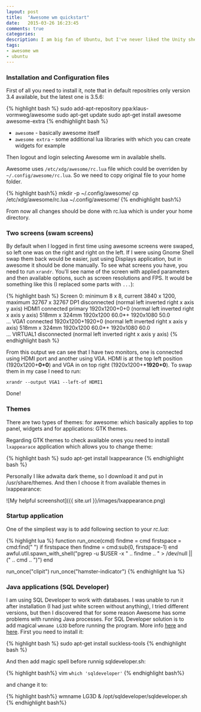 ```yaml
---
layout: post
title:  "Awesome wm quickstart"
date:   2015-03-26 16:23:45
comments: true
categories:
description: I am big fan of Ubuntu, but I've never liked the Unity shell, so I was using a Gnome shell mostly. But recently I decided to switch to the Awesome window manager. I watched few videos of it and I quite liked the idea of being able to control size and number of windows per workspace. So I've installed it and here want to share some of my problems with solutions.
tags:
- awesome wm
- ubuntu
---
```


### Installation and Configuration files

First of all you need to install it, note that in default repositries only version 3.4 available, but the latest one is 3.5.6:

{% highlight bash %}
sudo add-apt-repository ppa:klaus-vormweg/awesome
sudo apt-get update
sudo apt-get install awesome awesome-extra
{% endhighlight bash %}

 - `awesome` - basically awesome itself
 - `awesome extra` - some additional lua libraries with which you can create widgets for example

Then logout and login selecting Awesome wm in available shells.

Awesome uses `/etc/xdg/awesome/rc.lua` file which could be overriden by `~/.config/awesome/rc.lua`. So we need to copy original file to your home folder.

{% highlight bash%}
mkdir -p ~/.config/awesome/
cp /etc/xdg/awesome/rc.lua ~/.config/awesome/
{% endhighlight bash%}

From now all changes should be done with rc.lua which is under your home directory.

### Two screens (swam screens)

By default when I logged in first time using awesome screens were swaped, so left one was on the right and right on the left. If I were using Gnome Shell swap them back would be easier, just using Displays application, but in awesome it should be done manually. To see what screens you have, you need to run `xrandr`. You'll see name of the screen with applied parameters and then available options, such as screen resolutions and FPS. It would be something like this (I replaced some parts with `...`):

{% highlight bash %}
Screen 0: minimum 8 x 8, current 3840 x 1200, maximum 32767 x 32767
DP1 disconnected (normal left inverted right x axis y axis)
HDMI1 connected primary 1920x1200+0+0 (normal left inverted right x axis y axis) 518mm x 324mm
   1920x1200      60.0*+
   1920x1080      50.0  
   ...
VGA1 connected 1920x1200+1920+0 (normal left inverted right x axis y axis) 518mm x 324mm
   1920x1200      60.0*+
   1920x1080      60.0  
   ...
VIRTUAL1 disconnected (normal left inverted right x axis y axis)
{% endhighlight bash %}

From this output we can see that I have two monitors, one is connected using HDMI port and another using VGA. HDMI is at the top left position (1920x1200+**0+0**) and VGA in on top right (1920x1200+***1920+0**). To swap them in my case I need to run:
 
    xrandr --output VGA1 --left-of HDMI1
    
Done!

### Themes

There are two types of themes: for awesome: which basically applies to top panel, widgets and for applications: GTK themes.

Regarding GTK themes to check available ones you need to install `lxappearace` application which allows you to change theme:

{% highlight bash %}
sudo apt-get install lxappearance
{% endhighlight bash %}

Personally I like adwaita dark theme, so I download it and put in /usr/share/themes. And then I choose it from available themes in lxappearance:

![My helpful screenshot]({{ site.url }}/images/lxappearance.png)

### Startup application

One of the simpliest way is to add following section to your _rc.lua_:

{% highlight lua %}
function run_once(cmd)
  findme = cmd
  firstspace = cmd:find(" ")
  if firstspace then
    findme = cmd:sub(0, firstspace-1)
  end
  awful.util.spawn_with_shell("pgrep -u $USER -x " .. findme .. " > /dev/null || (" .. cmd .. ")")
end

run_once("clipit")
run_once("hamster-indicator")
{% endhighlight lua %}

### Java applications (SQL Developer)

I am using SQL Developer to work with databases. I was unable to run it after installation (I had just white screen without anything), I tried different versions, but then I discovered that for some reason Awesome has some problems with running Java processes. For SQL Developer solution is to add magical `wmname LG3D` before running the program. More info [here](http://tools.suckless.org/wmname) and [here](https://awesome.naquadah.org/wiki/Problems_with_Java). First you need to install it:

{% highlight bash %}
sudo apt-get install suckless-tools
{% endhighlight bash %}

And then add magic spell before runnig sqldeveloper.sh:

{% highlight bash%}
vim `which 'sqldeveloper'`
{% endhighlight bash%}

and change it to:

{% highlight bash%}
wmname LG3D & /opt/sqldeveloper/sqldeveloper.sh
{% endhighlight bash%}
